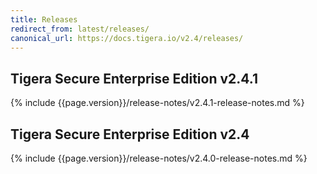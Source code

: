 ```yaml
---
title: Releases
redirect_from: latest/releases/
canonical_url: https://docs.tigera.io/v2.4/releases/
---
```


## Tigera Secure Enterprise Edition v2.4.1

{% include {{page.version}}/release-notes/v2.4.1-release-notes.md %}

## Tigera Secure Enterprise Edition v2.4

{% include {{page.version}}/release-notes/v2.4.0-release-notes.md %}
